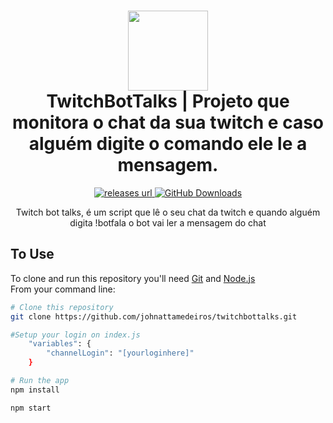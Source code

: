 
<span id="top"></span>
<h1 align="center">
  <img src="https://escolazion.com/blogz/wp-content/uploads/2019/12/blog.png" width="128" />
  <br> TwitchBotTalks | Projeto que monitora o chat da sua twitch e caso alguém digite o comando ele le a mensagem.
</h1>

<p align="center">
<!-- Version -->
  <a href="https://github.com/johnattamedeiros/twitchbottalks/releases" target="_blank" rel="noopener noreferrer">
     <img alt="releases url" src="https://img.shields.io/github/v/release/johnattamedeiros/twitchbottalks?style=for-the-badge&labelColor=1C1E26&color=2ea043"/>
  </a>
  <!-- Downloads -->
  <a href="https://github.com/johnattamedeiros/twitchbottalks/releases" target="_blank" rel="noopener noreferrer">
    <img alt="GitHub Downloads" src="https://img.shields.io/github/downloads/johnattamedeiros/twitchbottalks/total?style=for-the-badge&labelColor=1C1E26&color=2ea043">
  </a>
  <!-- Issues -->
  <!-- <a href="https://github.com/johnattamedeiros/twitchbottalks/issues?q=is%3Aissue+is%3Aopen+sort%3Aupdated-desc" target="_blank">
    <img alt="GitHub issues" src="https://img.shields.io/github/issues/johnattamedeiros/twitchbottalks?style=for-the-badge&labelColor=1C1E26">
  </a> -->
</p>

<div align="center">

  Twitch bot talks, é um script que lê o seu chat da twitch e quando alguém digita !botfala <mensagem> o bot vai ler a mensagem do chat<br>
  
 
</div>

## To Use

To clone and run this repository you'll need [Git](https://git-scm.com) and [Node.js](https://nodejs.org/en/download) \
From your command line:

```bash
# Clone this repository
git clone https://github.com/johnattamedeiros/twitchbottalks.git

#Setup your login on index.js
    "variables": {
        "channelLogin": "[yourloginhere]"
    }

# Run the app
npm install

npm start



